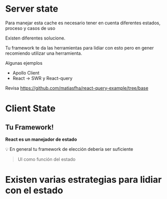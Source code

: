 


# Server state

Para manejar esta cache es necesario tener en cuenta diferentes estados, proceso y casos de uso

Existen diferentes solucione.

Tu framework te da las herramientas para lidiar con esto pero en gener
recomiendo utilizar una herramienta.

Algunas ejemplos

- Apollo Client
- React -> SWR y React-query 


Revisa https://github.com/matiasfha/react-query-example/tree/base








# Client State

## **Tu Framework!**

**React es un manejador de estado**


💡 En general tu framework de elección debería ser suficiente


> UI como función del estado

# Existen varias estrategias para lidiar con el estado